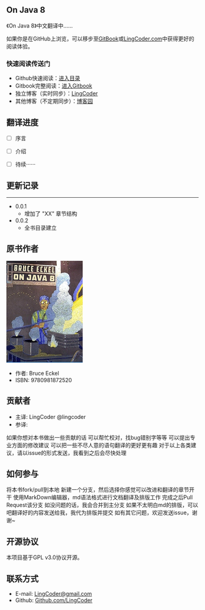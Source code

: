 ## On Java 8
《On Java 8》中文翻译中……

如果你是在GitHub上浏览，可以移步至[GitBook]()或[LingCoder.com](http://www.lingcoder.com)中获得更好的阅读体验。

### 快速阅读传送门

- Github快速阅读：[进入目录](https://github.com/lingcoder/OnJava8/SUMMARY.md)
- Gitbook完整阅读：[进入Gitbook](https://lingcoder.gitbook.io/onjava8/)
- 独立博客（实时同步）：[LingCoder](https://www.lingCoder.com)
- 其他博客（不定期同步）：[博客园](https://www.cnblogs.com/LingCoder/)

## 翻译进度
- [ ] 序言
- [ ] 介绍
- [ ] 待续······


## 更新记录
------
- 0.0.1
  - 增加了 "XX" 章节结构
- 0.0.2
  - 全书目录建立
  
## 原书作者
<div align="left">

![cover](cover_small.jpg)

 </div>

* 作者: Bruce Eckel 
* ISBN: 9780981872520

## 贡献者
* 主译: LingCoder @lingcoder
* 参译:  

如果你想对本书做出一些贡献的话
可以帮忙校对，找bug错别字等等
可以提出专业方面的修改建议
可以把一些不尽人意的语句翻译的更好更有趣
对于以上各类建议，请以issue的形式发送，我看到之后会尽快处理

## 如何参与
将本书fork/pull到本地
新建一个分支，然后选择你感觉可以改进和翻译的章节开干
使用MarkDown编辑器，md语法格式进行文档翻译及排版工作
完成之后Pull Request该分支
如没问题的话，我会合并到主分支
如果不太明白md的排版，可以吧翻译好的内容发送给我，我代为排版并提交
如有其它问题，欢迎发送issue，谢谢~

## 开源协议
本项目基于GPL v3.0协议开源。

## 联系方式
*  E-mail: LingCoder@gmail.com
* Github: [Github.com/LingCoder](https://github.com/LingCoder)





